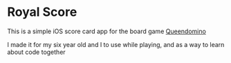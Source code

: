 # Royal Score

This is a simple iOS score card app for the board game [Queendomino](http://www.blueorangegames.eu/pf/queendomino/)

I made it for my six year old and I to use while playing, and as a way to learn about code together

